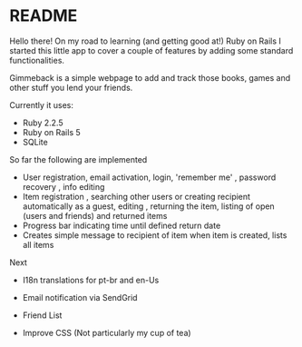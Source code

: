 # README

Hello there! On my road to learning (and getting good at!) Ruby on Rails I started this little app to cover a couple of features by adding some standard functionalities.

Gimmeback is a simple webpage to add and track those books, games and other stuff you lend your friends.

Currently it uses:

* Ruby 2.2.5
* Ruby on Rails 5
* SQLite


So far the following are implemented

* User registration, email activation, login, 'remember me' , password recovery , info editing
* Item registration , searching other users or creating recipient automatically as a guest, editing , returning the item, listing of open (users and friends) and returned items
* Progress bar indicating time until defined return date
* Creates simple message to recipient of item when item is created, lists all items

Next 

* I18n translations for pt-br and en-Us
* Email notification via SendGrid
* Friend List

* Improve CSS (Not particularly my cup of tea)

